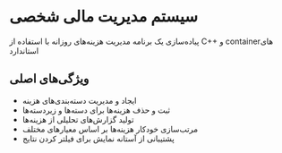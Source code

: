 # سیستم مدیریت مالی شخصی

پیاده‌سازی یک برنامه مدیریت هزینه‌های روزانه با استفاده از C++ و containerهای استاندارد


## ویژگی‌های اصلی

- ایجاد و مدیریت دسته‌بندی‌های هزینه
- ثبت و حذف هزینه‌ها برای دسته‌ها و زیردسته‌ها
- تولید گزارش‌های تحلیلی از هزینه‌ها
- مرتب‌سازی خودکار هزینه‌ها بر اساس معیارهای مختلف
- پشتیبانی از آستانه نمایش برای فیلتر کردن نتایج

